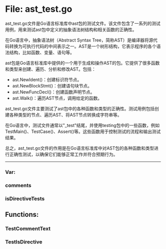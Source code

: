 # File: ast_test.go

ast_test.go文件是Go语言标准库中ast包的测试文件。该文件包含了一系列的测试用例，用来测试ast包中定义的抽象语法树结构和相关函数的正确性。

在Go语言中，抽象语法树（Abstract Syntax Tree，简称AST）是编译器将源代码转换为可执行代码的中间表示之一。AST是一个树形结构，它表示程序的各个语法结构，比如函数、变量、语句等。

ast包是Go语言标准库中提供的一个用于生成和操作AST的包。它提供了很多函数和类型来创建、遍历、分析和修改AST。包括：

- ast.NewIdent()：创建标识符节点。
- ast.NewBlockStmt()：创建语句块节点。
- ast.NewFuncDecl()：创建函数声明节点。
- ast.Walk()：遍历AST节点，调用给定的函数。

ast_test.go文件主要测试了ast包中的各种函数和类型的正确性。测试用例包括创建各种类型的节点、遍历AST、将AST节点转换成字符串等。

在Go语言中，测试文件通常以"_test"结尾，并使用testing包中的一些函数，例如TestMain()、TestCase()、Assert()等。这些函数用于控制测试的流程和输出测试结果。

总之，ast_test.go文件的作用是在Go语言标准库中对AST包的各种函数和类型进行正确性测试，以确保它们能够正常工作并符合预期行为。




---

### Var:

### comments





### isDirectiveTests





## Functions:

### TestCommentText





### TestIsDirective





